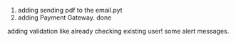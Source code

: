 1) adding sending pdf to the email.pyt
2) adding Payment Gateway. done


adding validation like already checking existing user!
some alert messages.